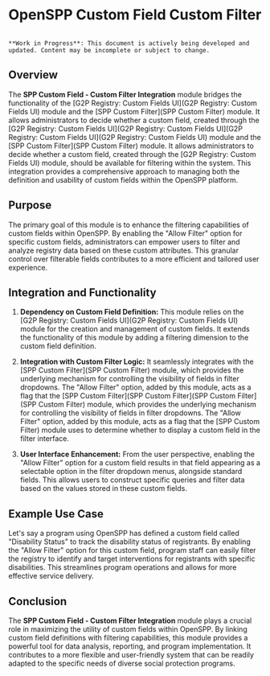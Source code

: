 # OpenSPP Custom Field Custom Filter

```{warning}

**Work in Progress**: This document is actively being developed and updated. Content may be incomplete or subject to change.
```

## Overview

The **SPP Custom Field - Custom Filter Integration** module bridges the functionality of the [G2P Registry: Custom Fields UI](G2P Registry: Custom Fields UI) module and the [SPP Custom Filter](SPP Custom Filter) module. It allows administrators to decide whether a custom field, created through the [G2P Registry: Custom Fields UI](G2P Registry: Custom Fields UI](G2P Registry: Custom Fields UI](G2P Registry: Custom Fields UI) module and the [SPP Custom Filter](SPP Custom Filter) module. It allows administrators to decide whether a custom field, created through the [G2P Registry: Custom Fields UI) module, should be available for filtering within the system. This integration provides a comprehensive approach to managing both the definition and usability of custom fields within the OpenSPP platform.

## Purpose

The primary goal of this module is to enhance the filtering capabilities of custom fields within OpenSPP. By enabling the "Allow Filter" option for specific custom fields, administrators can empower users to filter and analyze registry data based on these custom attributes. This granular control over filterable fields contributes to a more efficient and tailored user experience.

## Integration and Functionality

1. **Dependency on Custom Field Definition:** This module relies on the [G2P Registry: Custom Fields UI](G2P Registry: Custom Fields UI) module for the creation and management of custom fields. It extends the functionality of this module by adding a filtering dimension to the custom field definition.

2. **Integration with Custom Filter Logic:** It seamlessly integrates with the [SPP Custom Filter](SPP Custom Filter) module, which provides the underlying mechanism for controlling the visibility of fields in filter dropdowns. The "Allow Filter" option, added by this module, acts as a flag that the [SPP Custom Filter](SPP Custom Filter](SPP Custom Filter](SPP Custom Filter) module, which provides the underlying mechanism for controlling the visibility of fields in filter dropdowns. The "Allow Filter" option, added by this module, acts as a flag that the [SPP Custom Filter) module uses to determine whether to display a custom field in the filter interface.

3. **User Interface Enhancement:** From the user perspective, enabling the "Allow Filter" option for a custom field results in that field appearing as a selectable option in the filter dropdown menus, alongside standard fields. This allows users to construct specific queries and filter data based on the values stored in these custom fields.

## Example Use Case

Let's say a program using OpenSPP has defined a custom field called "Disability Status" to track the disability status of registrants.  By enabling the "Allow Filter" option for this custom field, program staff can easily filter the registry to identify and target interventions for registrants with specific disabilities.  This streamlines program operations and allows for more effective service delivery.

## Conclusion

The **SPP Custom Field - Custom Filter Integration** module plays a crucial role in maximizing the utility of custom fields within OpenSPP. By linking custom field definitions with filtering capabilities, this module provides a powerful tool for data analysis, reporting, and program implementation. It contributes to a more flexible and user-friendly system that can be readily adapted to the specific needs of diverse social protection programs. 
